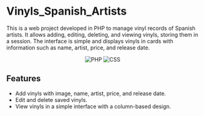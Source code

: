 # Vinyls_Spanish_Artists
This is a web project developed in PHP to manage vinyl records of Spanish artists. It allows adding, editing, deleting, and viewing vinyls, storing them in a session. The interface is simple and displays vinyls in cards with information such as name, artist, price, and release date.

<div style="text-align: center;">
<p align="center">
  <img src="https://img.shields.io/badge/PHP-777BB4?style=for-the-badge&logo=php&logoColor=white" alt="PHP"> 
  <img src="https://img.shields.io/badge/CSS-1572B6?style=for-the-badge&logo=css3&logoColor=white" alt="CSS">
</div>
</p>

## Features
- Add vinyls with image, name, artist, price, and release date.
- Edit and delete saved vinyls.
- View vinyls in a simple interface with a column-based design.

